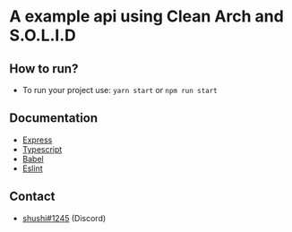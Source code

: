 # A example api using Clean Arch and S.O.L.I.D

## How to run?
- To run your project use: `yarn start` or `npm run start`

## Documentation
- [Express](https://expressjs.com/)
- [Typescript](https://www.typescriptlang.org/)
- [Babel](https://babeljs.io/)
- [Eslint](https://eslint.org/)

## Contact
- [shushi#1245](https://discord.com/users/852650555254767676) (Discord)
